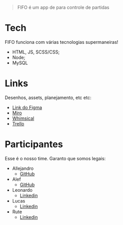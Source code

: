 
> FIFO é um app de para controle de partidas


# Tech

FIFO funciona com várias tecnologias supermaneiras!

  - HTML, JS, SCSS/CSS;
  - Node;
  - MySQL

# Links
 Desenhos, assets, planejamento, etc etc:
  - [Link do Figma](https://www.figma.com/file/8M6YNdKQs2M0bML5t8ybbu/fifo_squad10?node-id=0%3A1)
  - [Miro](https://miro.com/app/board/o9J_kgimdlY=/)
  - [Whimsical](https://whimsical.com/modelagem-T2Yp71vwJymQSxP3YtAkeg)
  - [Trello](https://trello.com/b/aMBd6RuG/squad10fifohackaton-fcamara)

  
# Participantes
 Esse é o nosso time. Garanto que somos legais:
  - Allejandro
    - [GitHub](https://github.com/Allejandropg)
  - Alef
    - [GitHub](https://github.com/alefrocha99)
  - Leonardo
    - [Linkedin](https://www.linkedin.com/in/leonardo-quintiliano-579829155/)
  - Lucas
    - [Linkedin](https://www.linkedin.com/in/lucasrelva/)
  - Rute
    - [Linkedin](https://www.linkedin.com/in/maria-rute/)
